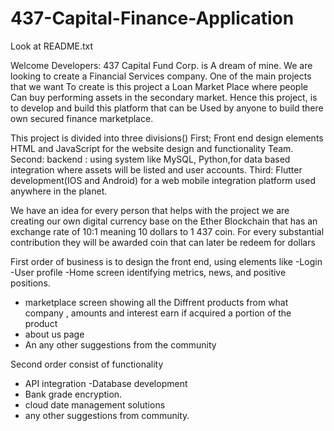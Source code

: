 # 437-Capital-Finance-Application
Look at README.txt
 
   Welcome Developers: 437 Capital Fund Corp. is
A dream of mine. We are looking to create a Financial
Services company. One of the main projects that we want 
To create is this project a Loan Market Place where people
Can buy performing assets in the secondary market. 
Hence this project, is to develop and build this platform that can be
Used by anyone to build there own secured finance marketplace.

This project is divided into three divisions()
First; Front end design elements HTML and JavaScript for the website design and functionality Team.
Second: backend : using system like MySQL, Python,for data based integration where assets will be listed and user accounts.
Third: Flutter development(IOS and Android) for a web mobile integration platform used anywhere in the planet. 

We have an idea for every person that helps with the project we are creating our own digital currency base on the 
Ether Blockchain that has an exchange rate of 10:1 meaning 10 dollars to 1 437 coin. For every substantial contribution they will be awarded coin that can later be redeem for dollars

First order of business is to design the front end, using elements like 
-Login
-User profile 
-Home screen identifying metrics, news, and positive positions.
- marketplace screen showing all the Diffrent products from what company , amounts and interest earn if acquired a portion of the product
- about us page 
- An any other suggestions from the community

Second order consist of functionality 
- API integration
-Database development 
- Bank grade encryption.
- cloud date management solutions
- any other suggestions from community.

